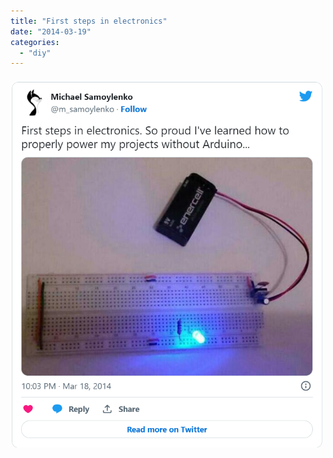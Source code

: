 ```yaml
---
title: "First steps in electronics"
date: "2014-03-19"
categories:
  - "diy"
---
```


![img.png](img.png)

